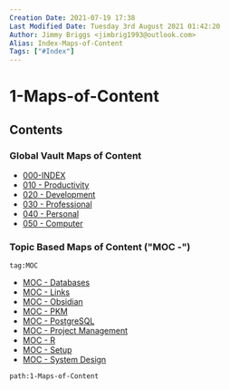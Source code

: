 ```yaml
---
Creation Date: 2021-07-19 17:38
Last Modified Date: Tuesday 3rd August 2021 01:42:20
Author: Jimmy Briggs <jimbrig1993@outlook.com>
Alias: Index-Maps-of-Content
Tags: ["#Index"]
---
```


# 1-Maps-of-Content

## Contents

### Global Vault Maps of Content

- [000-INDEX](000%20-%20INDEX.md)
- [010 - Productivity](010%20-%20Productivity.md)
- [020 - Development](020%20-%20Development.md)
- [030 - Professional](030%20-%20Professional.md)
- [040 - Personal](040%20-%20Personal.md)
- [050 - Computer](050%20-%20Computer.md)

### Topic Based Maps of Content ("MOC -")

```query
tag:MOC
```

- [MOC - Databases](MOC%20-%20Databases.md)
- [MOC - Links](MOC%20-%20Links.md)
- [MOC - Obsidian](MOC%20-%20Obsidian.md)
- [MOC - PKM](MOC%20-%20PKM.md)
- [MOC - PostgreSQL](MOC%20-%20PostgreSQL.md)
- [MOC - Project Management](MOC%20-%20Project%20Management.md)
- [MOC - R](MOC%20-%20R.md)
- [MOC - Setup](MOC%20-%20Setup.md)
- [MOC - System Design](MOC%20-%20System%20Design.md)




```query
path:1-Maps-of-Content
```



